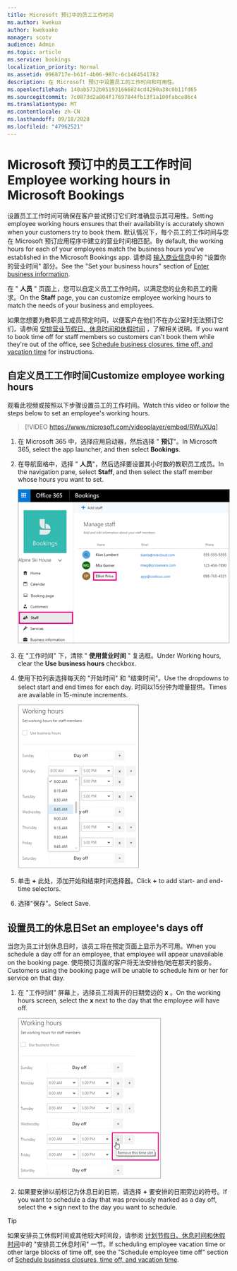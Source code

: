 ```yaml
---
title: Microsoft 预订中的员工工作时间
ms.author: kwekua
author: kwekuako
manager: scotv
audience: Admin
ms.topic: article
ms.service: bookings
localization_priority: Normal
ms.assetid: 0968717e-b61f-4b06-987c-6c1464541782
description: 在 Microsoft 预订中设置员工的工作时间和可用性。
ms.openlocfilehash: 140ab5732b051931666824cd4290a38c0b11fd65
ms.sourcegitcommit: 7c0873d2a804f17697844fb13f1a100fabce86c4
ms.translationtype: MT
ms.contentlocale: zh-CN
ms.lasthandoff: 09/18/2020
ms.locfileid: "47962521"
---
```

# <a name="employee-working-hours-in-microsoft-bookings"></a><span data-ttu-id="f80ae-103">Microsoft 预订中的员工工作时间</span><span class="sxs-lookup"><span data-stu-id="f80ae-103">Employee working hours in Microsoft Bookings</span></span>

<span data-ttu-id="f80ae-104">设置员工工作时间可确保在客户尝试预订它们时准确显示其可用性。</span><span class="sxs-lookup"><span data-stu-id="f80ae-104">Setting employee working hours ensures that their availability is accurately shown when your customers try to book them.</span></span> <span data-ttu-id="f80ae-105">默认情况下，每个员工的工作时间与您在 Microsoft 预订应用程序中建立的营业时间相匹配。</span><span class="sxs-lookup"><span data-stu-id="f80ae-105">By default, the working hours for each of your employees match the business hours you've established in the Microsoft Bookings app.</span></span> <span data-ttu-id="f80ae-106">请参阅 [输入商业信息](enter-business-information.md#set-your-business-hours)中的 "设置你的营业时间" 部分。</span><span class="sxs-lookup"><span data-stu-id="f80ae-106">See the "Set your business hours" section of [Enter business information](enter-business-information.md#set-your-business-hours).</span></span>

<span data-ttu-id="f80ae-107">在 " **人员** " 页面上，您可以自定义员工工作时间，以满足您的业务和员工的需求。</span><span class="sxs-lookup"><span data-stu-id="f80ae-107">On the **Staff** page, you can customize employee working hours to match the needs of your business and employees.</span></span>

<span data-ttu-id="f80ae-108">如果您想要为教职员工成员预定时间，以便客户在他们不在办公室时无法预订它们，请参阅 [安排营业节假日、休息时间和休假时间](schedule-closures-time-off-vacation.md) ，了解相关说明。</span><span class="sxs-lookup"><span data-stu-id="f80ae-108">If you want to book time off for staff members so customers can't book them while they're out of the office, see [Schedule business closures, time off, and vacation time](schedule-closures-time-off-vacation.md) for instructions.</span></span>

## <a name="customize-employee-working-hours"></a><span data-ttu-id="f80ae-109">自定义员工工作时间</span><span class="sxs-lookup"><span data-stu-id="f80ae-109">Customize employee working hours</span></span>

<span data-ttu-id="f80ae-110">观看此视频或按照以下步骤设置员工的工作时间。</span><span class="sxs-lookup"><span data-stu-id="f80ae-110">Watch this video or follow the steps below to set an employee's working hours.</span></span>

> [!VIDEO https://www.microsoft.com/videoplayer/embed/RWuXUq]

1. <span data-ttu-id="f80ae-111">在 Microsoft 365 中，选择应用启动器，然后选择 " **预订**"。</span><span class="sxs-lookup"><span data-stu-id="f80ae-111">In Microsoft 365, select the app launcher, and then select **Bookings**.</span></span>

1. <span data-ttu-id="f80ae-112">在导航窗格中，选择 " **人员**"，然后选择要设置其小时数的教职员工成员。</span><span class="sxs-lookup"><span data-stu-id="f80ae-112">In the navigation pane, select **Staff**, and then select the staff member whose hours you want to set.</span></span>

   ![突出显示名称的预订员工屏幕的图像](../media/bookings-staff-name-highlight.png)

1. <span data-ttu-id="f80ae-114">在 "工作时间" 下，清除 " **使用营业时间** " 复选框。</span><span class="sxs-lookup"><span data-stu-id="f80ae-114">Under Working hours, clear the **Use business hours** checkbox.</span></span>

1. <span data-ttu-id="f80ae-115">使用下拉列表选择每天的 "开始时间" 和 "结束时间"。</span><span class="sxs-lookup"><span data-stu-id="f80ae-115">Use the dropdowns to select start and end times for each day.</span></span> <span data-ttu-id="f80ae-116">时间以15分钟为增量提供。</span><span class="sxs-lookup"><span data-stu-id="f80ae-116">Times are available in 15-minute increments.</span></span>

   !["预订员工工作时间" 屏幕的图像](../media/bookings-staff-hours.png)

1. <span data-ttu-id="f80ae-118">单击 **+** 此处，添加开始和结束时间选择器。</span><span class="sxs-lookup"><span data-stu-id="f80ae-118">Click **+** to add start- and end-time selectors.</span></span>

1. <span data-ttu-id="f80ae-119">选择"保存"。</span><span class="sxs-lookup"><span data-stu-id="f80ae-119">Select Save.</span></span>

## <a name="set-an-employees-days-off"></a><span data-ttu-id="f80ae-120">设置员工的休息日</span><span class="sxs-lookup"><span data-stu-id="f80ae-120">Set an employee's days off</span></span>

<span data-ttu-id="f80ae-121">当您为员工计划休息日时，该员工将在预定页面上显示为不可用。</span><span class="sxs-lookup"><span data-stu-id="f80ae-121">When you schedule a day off for an employee, that employee will appear unavailable on the booking page.</span></span> <span data-ttu-id="f80ae-122">使用预订页面的客户将无法安排他/她在那天的服务。</span><span class="sxs-lookup"><span data-stu-id="f80ae-122">Customers using the booking page will be unable to schedule him or her for service on that day.</span></span>

1. <span data-ttu-id="f80ae-123">在 "工作时间" 屏幕上，选择员工将离开的日期旁边的 **x** 。</span><span class="sxs-lookup"><span data-stu-id="f80ae-123">On the working hours screen, select the **x** next to the day that the employee will have off.</span></span>

   ![使用鼠标悬停在 x 按钮上的预订员工工作时间屏幕的图像](../media/bookings-staff-time-off.png)

1. <span data-ttu-id="f80ae-125">如果要安排以前标记为休息日的日期，请选择 **+** 要安排的日期旁边的符号。</span><span class="sxs-lookup"><span data-stu-id="f80ae-125">If you want to schedule a day that was previously marked as a day off, select the **+** sign next to the day you want to schedule.</span></span>

> [!TIP]
> <span data-ttu-id="f80ae-126">如果安排员工休假时间或其他较大时间段，请参阅 [计划节假日、休息时间和休假时间](schedule-closures-time-off-vacation.md#schedule-employee-time-off)中的 "安排员工休息时间" 一节。</span><span class="sxs-lookup"><span data-stu-id="f80ae-126">If scheduling employee vacation time or other large blocks of time off, see the "Schedule employee time off" section of [Schedule business closures, time off, and vacation time](schedule-closures-time-off-vacation.md#schedule-employee-time-off).</span></span>
